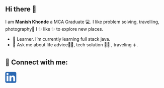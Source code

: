 ## Hi there 👋

I am **Manish Khonde** a MCA Graduate 💻. I like problem solving, travelling, photography📸
I ✨ like ✨ to explore new places.

- 🔭 Learner. I’m currently learning full stack java.
- 💬 Ask me about life advice🤣🤣, tech solution 👩‍💻 , traveling ✈️.



## 🤝 Connect with me:

<a href="https://www.linkedin.com/in/manish-khonde"><img align="left" src="https://raw.githubusercontent.com/manishk169/manishk169/main/5296501_linkedin_network_linkedin logo_icon.png" alt="manish khonde | LinkedIn" width="35px"/></a>






